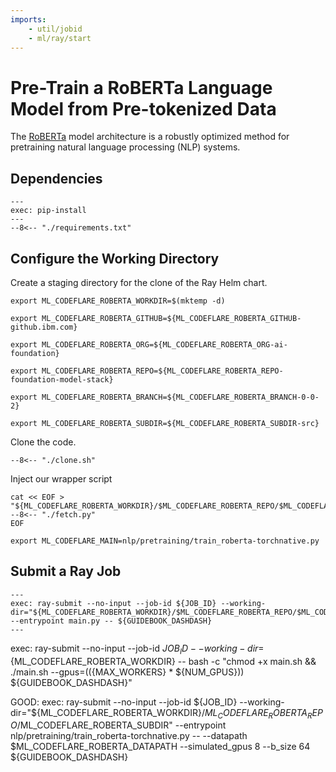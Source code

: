 ```yaml
---
imports:
    - util/jobid
    - ml/ray/start
---
```


# Pre-Train a RoBERTa Language Model from Pre-tokenized Data

The
[RoBERTa](https://huggingface.co/docs/transformers/model_doc/roberta)
model architecture is a robustly optimized method for pretraining
natural language processing (NLP) systems.

## Dependencies

```shell
---
exec: pip-install
---
--8<-- "./requirements.txt"
```

## Configure the Working Directory

Create a staging directory for the clone of the Ray Helm chart.
```shell
export ML_CODEFLARE_ROBERTA_WORKDIR=$(mktemp -d)
```

```shell
export ML_CODEFLARE_ROBERTA_GITHUB=${ML_CODEFLARE_ROBERTA_GITHUB-github.ibm.com}
```

```shell
export ML_CODEFLARE_ROBERTA_ORG=${ML_CODEFLARE_ROBERTA_ORG-ai-foundation}
```

```shell
export ML_CODEFLARE_ROBERTA_REPO=${ML_CODEFLARE_ROBERTA_REPO-foundation-model-stack}
```

```shell
export ML_CODEFLARE_ROBERTA_BRANCH=${ML_CODEFLARE_ROBERTA_BRANCH-0-0-2}
```

```shell
export ML_CODEFLARE_ROBERTA_SUBDIR=${ML_CODEFLARE_ROBERTA_SUBDIR-src}
```

Clone the code.
```shell
--8<-- "./clone.sh"
```

Inject our wrapper script
```shell
cat << EOF > "${ML_CODEFLARE_ROBERTA_WORKDIR}/$ML_CODEFLARE_ROBERTA_REPO/$ML_CODEFLARE_ROBERTA_SUBDIR/main.py"
--8<-- "./fetch.py"
EOF
```

```shell
export ML_CODEFLARE_MAIN=nlp/pretraining/train_roberta-torchnative.py
```

## Submit a Ray Job

```shell
---
exec: ray-submit --no-input --job-id ${JOB_ID} --working-dir="${ML_CODEFLARE_ROBERTA_WORKDIR}/$ML_CODEFLARE_ROBERTA_REPO/$ML_CODEFLARE_ROBERTA_SUBDIR" --entrypoint main.py -- ${GUIDEBOOK_DASHDASH}
---
```

exec: ray-submit --no-input --job-id ${JOB_ID} --working-dir=${ML_CODEFLARE_ROBERTA_WORKDIR} -- bash -c "chmod +x main.sh && ./main.sh --gpus=$((${MAX_WORKERS} * ${NUM_GPUS})) ${GUIDEBOOK_DASHDASH}"

GOOD: exec: ray-submit --no-input --job-id ${JOB_ID} --working-dir="${ML_CODEFLARE_ROBERTA_WORKDIR}/$ML_CODEFLARE_ROBERTA_REPO/$ML_CODEFLARE_ROBERTA_SUBDIR" --entrypoint nlp/pretraining/train_roberta-torchnative.py -- --datapath $ML_CODEFLARE_ROBERTA_DATAPATH --simulated_gpus 8 --b_size 64 ${GUIDEBOOK_DASHDASH}
